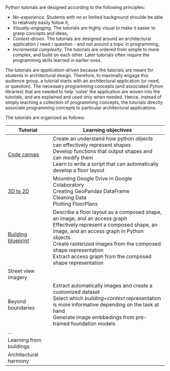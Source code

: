 Python tutorials are designed according to the following principles:

- *No-experience*. Students with no or limited background shoulde be able to relatively easily follow it,
- *Visually-engaging*. The tutorials are highly visual to make it easier to grasp concepts and ideas, 
- *Context-driven*. The tutorials are designed around an architectural application / need / question - and *not* around a topic in programming,
- *Incremental complexity*. The tutorials are ordered from simple to more complex, and build on each other. Later tutorials often require the programming skills learned in earlier ones.

The tutorials are *application-driven* because the tutorials are meant for students in architectural design. 
Therefore, to maximally engage this audience group, a tutorial starts with an architectural application (or need, or question). 
The necessary programming concepts (and associated Pyhon libraries) that are needed to help 'solve' the application are woven into the tutorials, and are explained and used only when needed. 
Hence, instead of simply teaching a collection of programming concepts, the tutorials directly associate programming concepts to particular architectural applications. 

The tutorials are organized as follows:


| Tutorial | Learning objectives |
| --- | --- |
| [Code canvas](./1_code_canvas.ipynb) | Create an understand how python objects can effectively represent shapes <br>Develop functions that output shapes and can modify them <br>Learn to write a script that can automatically develop a floor layout|
| [3D to 2D](./2_from_3D_to_2D.ipynb) | Mounting Google Drive in Google Colaboratory <br>Creating GeoPandas DataFrame <br>Cleaning Data <br>Plotting FloorPlans|
| [Building blueprint](3_building_blueprint.ipynb) | Describe a floor layout as a composed shape, an image, and an access graph <br> Effectively represent a composed shape, an image, and an access graph in Python objects <br> Create rasterized images from the composed shape representation <br> Extract access graph from the composed shape representation |
| Street view imagery |  |
| Beyond boundaries | Extract automatically images and create a customized dataset <br> Select which *building+context* representation is more informative depending on the task at hand <br>Generate image embbedings from pre-trained foundation models |
| ... |  |
| Learning from buildings |  |
| Architectural harmony |  |
